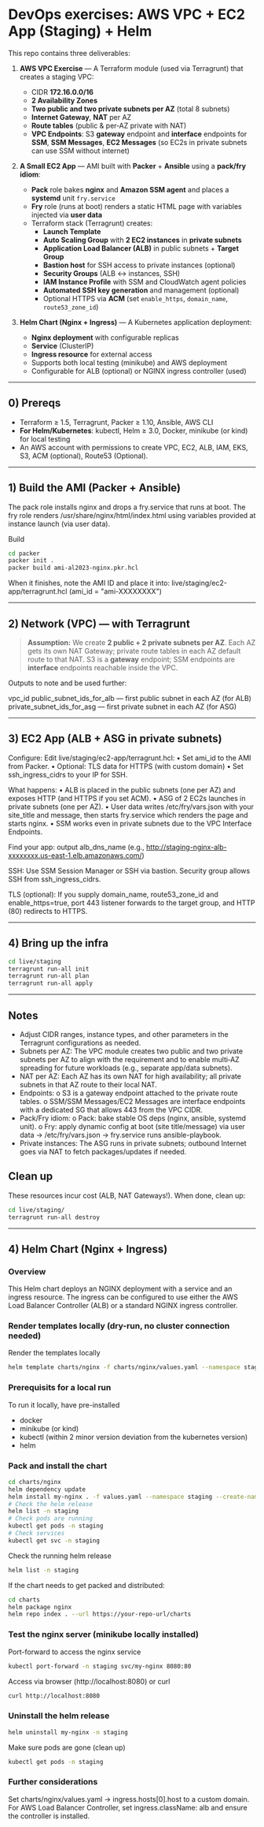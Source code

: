 # DevOps exercises: AWS VPC + EC2 App (Staging) + Helm

This repo contains three deliverables:

1. **AWS VPC Exercise** — A Terraform module (used via Terragrunt) that creates a staging VPC:
   - CIDR **172.16.0.0/16**
   - **2 Availability Zones**
   - **Two public and two private subnets per AZ** (total 8 subnets)
   - **Internet Gateway**, **NAT** per AZ
   - **Route tables** (public & per‑AZ private with NAT)
   - **VPC Endpoints**: S3 **gateway** endpoint and **interface** endpoints for **SSM**, **SSM Messages**, **EC2 Messages** (so EC2s in private subnets can use SSM without internet)

2. **A Small EC2 App** — AMI built with **Packer** + **Ansible** using a **pack/fry idiom**:
   - **Pack** role bakes **nginx** and **Amazon SSM agent** and places a **systemd** unit `fry.service`
   - **Fry** role (runs at boot) renders a static HTML page with variables injected via **user data**
   - Terraform stack (Terragrunt) creates:
     - **Launch Template**
     - **Auto Scaling Group** with **2 EC2 instances** in **private subnets**
     - **Application Load Balancer (ALB)** in public subnets + **Target Group**
     - **Bastion host** for SSH access to private instances (optional)
     - **Security Groups** (ALB <-> instances, SSH)
     - **IAM Instance Profile** with SSM and CloudWatch agent policies
     - **Automated SSH key generation** and management (optional)
     - Optional HTTPS via **ACM** (set `enable_https`, `domain_name`, `route53_zone_id`)

3. **Helm Chart (Nginx + Ingress)** — A Kubernetes application deployment:
   - **Nginx deployment** with configurable replicas
   - **Service** (ClusterIP)
   - **Ingress resource** for external access
   - Supports both local testing (minikube) and AWS deployment
   - Configurable for ALB (optional) or NGINX ingress controller (used)

---

## 0) Prereqs

- Terraform ≥ 1.5, Terragrunt, Packer ≥ 1.10, Ansible, AWS CLI
- **For Helm/Kubernetes**: kubectl, Helm ≥ 3.0, Docker, minikube (or kind) for local testing
- An AWS account with permissions to create VPC, EC2, ALB, IAM, EKS, S3, ACM (optional), Route53 (Optional).

---

## 1) Build the AMI (Packer + Ansible)
The pack role installs nginx and drops a fry.service that runs at boot. The fry role renders /usr/share/nginx/html/index.html using variables provided at instance launch (via user data).

Build
```bash
cd packer
packer init .
packer build ami-al2023-nginx.pkr.hcl
```

When it finishes, note the AMI ID and place it into:
live/staging/ec2-app/terragrunt.hcl  (ami_id = "ami-XXXXXXXX")

---

## 2) Network (VPC) — with Terragrunt

> **Assumption:** We create **2 public + 2 private subnets per AZ**. Each AZ gets its own NAT Gateway; private route tables in each AZ default route to that NAT. S3 is a **gateway** endpoint; SSM endpoints are **interface** endpoints reachable inside the VPC.

Outputs to note and be used further:

vpc_id
public_subnet_ids_for_alb — first public subnet in each AZ (for ALB)
private_subnet_ids_for_asg — first private subnet in each AZ (for ASG)

---

## 3) EC2 App (ALB + ASG in private subnets)

Configure:
Edit live/staging/ec2-app/terragrunt.hcl:
•	Set ami_id to the AMI from Packer.
•	Optional: TLS data for HTTPS (with custom domain)
•	Set ssh_ingress_cidrs to your IP for SSH.

What happens:
•	ALB is placed in the public subnets (one per AZ) and exposes HTTP (and HTTPS if you set ACM).
•	ASG of 2 EC2s launches in private subnets (one per AZ).
•	User data writes /etc/fry/vars.json with your site_title and message, then starts fry.service which renders the page and starts nginx.
•	SSM works even in private subnets due to the VPC Interface Endpoints.

Find your app: output alb_dns_name (e.g., http://staging-nginx-alb-xxxxxxxx.us-east-1.elb.amazonaws.com/)

SSH: Use SSM Session Manager or SSH via bastion. Security group allows SSH from ssh_ingress_cidrs.

TLS (optional): If you supply domain_name, route53_zone_id and enable_https=true, port 443 listener forwards to the target group, and HTTP (80) redirects to HTTPS.

---

## 4) Bring up the infra

```bash
cd live/staging
terragrunt run-all init
terragrunt run-all plan
terragrunt run-all apply
```
---

## Notes

- Adjust CIDR ranges, instance types, and other parameters in the Terragrunt configurations as needed.
- Subnets per AZ: The VPC module creates two public and two private subnets per AZ to align with the requirement and to enable multi‑AZ spreading for future workloads (e.g., separate app/data subnets).
- NAT per AZ: Each AZ has its own NAT for high availability; all private subnets in that AZ route to their local NAT.
- Endpoints:
o S3 is a gateway endpoint attached to the private route tables.
o SSM/SSM Messages/EC2 Messages are interface endpoints with a dedicated SG that allows 443 from the VPC CIDR.
- Pack/Fry idiom:
o Pack: bake stable OS deps (nginx, ansible, systemd unit).
o Fry: apply dynamic config at boot (site title/message) via user data → /etc/fry/vars.json → fry.service runs ansible-playbook.
- Private instances: The ASG runs in private subnets; outbound Internet goes via NAT to fetch packages/updates if needed.

## Clean up

These resources incur cost (ALB, NAT Gateways!). When done, clean up:

```bash
cd live/staging/
terragrunt run-all destroy
```
---



## 4) Helm Chart (Nginx + Ingress)

### Overview
This Helm chart deploys an NGINX deployment with a service and an ingress resource. The ingress can be configured to use either the AWS Load Balancer Controller (ALB) or a standard NGINX ingress controller.

###  Render templates locally (dry-run, no cluster connection needed)

Render the templates locally
```bash
helm template charts/nginx -f charts/nginx/values.yaml --namespace staging
```
### Prerequisits for a local run

To run it locally, have pre-installed 
- docker 
- minikube (or kind)
- kubectl (within 2 minor version deviation from the kubernetes version)
- helm

### Pack and install the chart
```bash
cd charts/nginx
helm dependency update
helm install my-nginx . -f values.yaml --namespace staging --create-namespace
# Check the helm release
helm list -n staging
# Check pods are running
kubectl get pods -n staging
# Check services
kubectl get svc -n staging
```
Check the running helm release
```bash
helm list -n staging
```
If the chart needs to get packed and distributed:
```bash
cd charts
helm package nginx
helm repo index . --url https://your-repo-url/charts
```

### Test the nginx server (minikube locally installed)
Port-forward to access the nginx service
```bash
kubectl port-forward -n staging svc/my-nginx 8080:80
```
Access via browser (http://localhost:8080) or curl
```bash
curl http://localhost:8080
```

### Uninstall the helm release
```bash
helm uninstall my-nginx -n staging
```
Make sure pods are gone (clean up)
```bash
kubectl get pods -n staging
```

### Further considerations
Set charts/nginx/values.yaml → ingress.hosts[0].host to a custom domain.
For AWS Load Balancer Controller, set ingress.className: alb and ensure the controller is installed.

